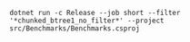 `dotnet run -c Release --job short --filter '*chunked_btree1_no_filter*' --project src/Benchmarks/Benchmarks.csproj`
